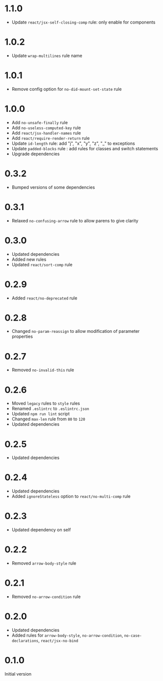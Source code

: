 # 1.1.0

* Update `react/jsx-self-closing-comp` rule: only enable for components

# 1.0.2

* Update `wrap-multilines` rule name

# 1.0.1

* Remove config option for `no-did-mount-set-state` rule

# 1.0.0

* Add `no-unsafe-finally` rule
* Add `no-useless-computed-key` rule
* Add `react/jsx-handler-names` rule
* Add `react/require-render-return` rule
* Update `id-length` rule: add "j", "x", "y", "z", "_" to exceptions
* Update `padded-blocks` rule : add rules for classes and switch statements
* Upgrade dependencies

# 0.3.2

* Bumped versions of some dependencies

# 0.3.1

* Relaxed `no-confusing-arrow` rule to allow parens to give clarity

# 0.3.0

* Updated dependencies
* Added new rules
* Updated `react/sort-comp` rule

# 0.2.9

* Added `react/no-deprecated` rule

# 0.2.8

* Changed `no-param-reassign` to allow modification of parameter properties

# 0.2.7

* Removed `no-invalid-this` rule

# 0.2.6

* Moved `legacy` rules to `style` rules
* Renamed `.eslintrc` to `.eslintrc.json`
* Updated `npm run lint` script
* Changed `max-len` rule from `80` to `120`
* Updated dependencies

# 0.2.5

* Updated dependencies

# 0.2.4

* Updated dependencies
* Added `ignoreStateless` option to `react/no-multi-comp` rule

# 0.2.3

* Updated dependency on self

# 0.2.2

* Removed `arrow-body-style` rule

# 0.2.1

* Removed `no-arrow-condition` rule

# 0.2.0

* Updated dependencies
* Added rules for `arrow-body-style`, `no-arrow-condition`, `no-case-declarations`, `react/jsx-no-bind`

# 0.1.0

Initial version
